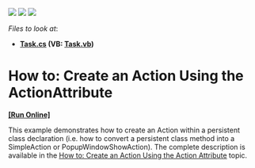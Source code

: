 <!-- default badges list -->
![](https://img.shields.io/endpoint?url=https://codecentral.devexpress.com/api/v1/VersionRange/128588825/13.1.4%2B)
[![](https://img.shields.io/badge/Open_in_DevExpress_Support_Center-FF7200?style=flat-square&logo=DevExpress&logoColor=white)](https://supportcenter.devexpress.com/ticket/details/E3884)
[![](https://img.shields.io/badge/📖_How_to_use_DevExpress_Examples-e9f6fc?style=flat-square)](https://docs.devexpress.com/GeneralInformation/403183)
<!-- default badges end -->
<!-- default file list -->
*Files to look at*:

* **[Task.cs](./CS/ActionAttributeExample.Module/BusinessObjects/Task.cs) (VB: [Task.vb](./VB/ActionAttributeExample.Module/BusinessObjects/Task.vb))**
<!-- default file list end -->
# How to: Create an Action Using the ActionAttribute
<!-- run online -->
**[[Run Online]](https://codecentral.devexpress.com/e3884/)**
<!-- run online end -->


<p>This example demonstrates how to create an Action within a persistent class declaration (i.e. how to convert a persistent class method into a SimpleAction or PopupWindowShowAction). The complete description is available in the <a href="http://help.devexpress.com/#Xaf/CustomDocument2619"><u>How to: Create an Action Using the Action Attribute</u></a> topic.</p>

<br/>


